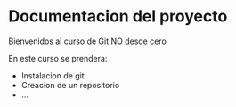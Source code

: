 # Documentacion del proyecto

Bienvenidos al curso de Git NO desde cero

En este curso se prendera:

- Instalacion de git
- Creacion de un repositorio
- ...
